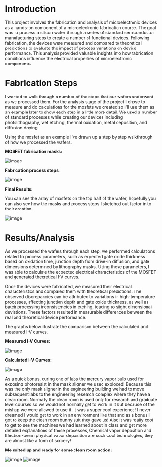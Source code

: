 # Introduction
This project involved the fabrication and analysis of microelectronic devices as a hands-on component of a microelectronic fabrication course. The goal was to process a silicon wafer through a series of standard semiconductor manufacturing steps to create a number of functional devices. Following fabrication, the devices were measured and compared to theoretical predictions to evaluate the impact of process variations on device performance. This analysis provided valuable insights into how fabrication conditions influence the electrical properties of microelectronic components.

# Fabrication Steps
I wanted to walk through a number of the steps that our wafers underwent as we processed them. For the analysis stage of the project I chose to measure and do calculations for the mosfets we created so I'll use them as an example later to show each step in a little more detail. We used a number of standard processes while creating our devices including photolithography, wet etching, thermal oxidation, metal deposition, and diffusion doping.

Using the mosfet as an example I've drawn up a step by step walkthrough of how we processed the wafers.

**MOSFET fabrication masks:**

![image](https://github.com/user-attachments/assets/020e9d53-dc97-4b46-8eaa-42643ba14d14)


**Fabrication process steps:**

![image](https://github.com/user-attachments/assets/5ad19e2a-caaf-4439-9147-fa9ebe5b2b76)


**Final Results:**

You can see the array of mosfets on the top half of the wafer, hopefully you can also see how the masks and process steps I sketched out factor in to their creation.

![image](https://github.com/user-attachments/assets/0bd65125-b19f-42b2-9739-1383364a9ba0)


# Results/Analysis

As we processed the wafers through each step, we performed calculations related to process parameters, such as expected gate oxide thickness based on oxidation time, junction depth from drive-in diffusion, and gate dimensions determined by lithography masks. Using these parameters, I was able to calculate the ecpected electrical characteristics of the MOSFET and generated theoretical I-V curves.

Once the devices were fabricated, we measured their electrical characteristics and compared them with theoretical predictions. The observed discrepancies can be attributed to variations in high-temperature processes, affecting junction depth and gate oxide thickness, as well as batch processing inconsistencies in etching, leading to slight dimensional deviations. These factors resulted in measurable differences between the real and theoretical device performance.

The graphs below illustrate the comparison between the calculated and measured I-V curves.

**Measured I-V Curves:**

![image](https://github.com/user-attachments/assets/ff0bf9f4-a59f-40a5-add1-7f199168f404)

**Calculated I-V Curves:**

![image](https://github.com/user-attachments/assets/8c5d6eac-58d4-4bbc-8d30-77e866bce664)


As a quick bonus, during one of labs the mercury vapor bulb used for exposing photoresist in the mask aligner we used exploded! Because this was the only mask aligner in the engineering building we had to move subsequent labs to the engineering research complex where they have a clean room. Normally the clean room is used only for research and graduate level courses so we would not normally get to work in it but because of the mishap we were allowed to use it. It was a super cool experience! I never dreamed I would get to work in an environment like that and as a bonus I got to keep the clean room bunny suit they gave us! Also It was really cool to get to see the machines we had learned about in class and get more detailed explanations of those processes, Chemical vapor deposition and Electron-beam physical vapor deposition are such cool technologies, they are almost like a form of sorcery!

**Me suited up and ready for some clean room action:**

![image](https://github.com/user-attachments/assets/8f669888-613a-46d7-a9b7-795eef99d4ec)
![image](https://github.com/user-attachments/assets/ff5d8bc6-8b58-4868-bef0-4dd6b6403e78)
